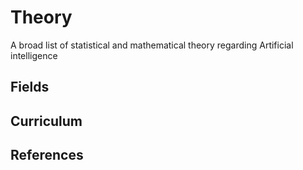 # Theory
A broad list of statistical and mathematical theory regarding Artificial intelligence

Fields
-----

Curriculum
-----

References
-----

